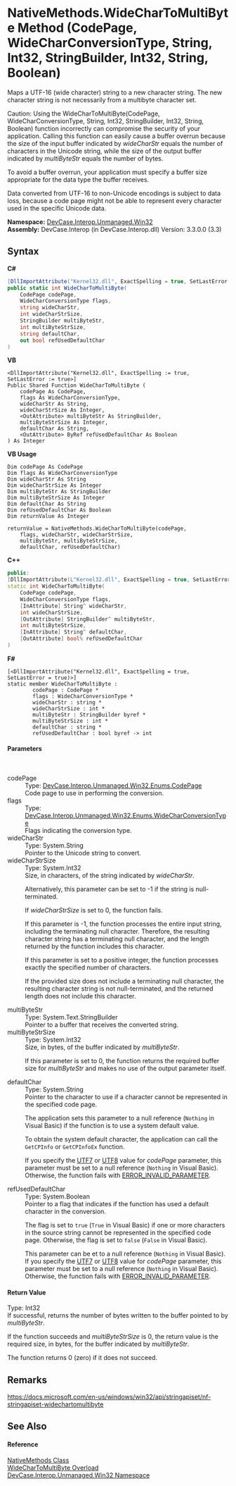 # NativeMethods.WideCharToMultiByte Method (CodePage, WideCharConversionType, String, Int32, StringBuilder, Int32, String, Boolean)
 

Maps a UTF-16 (wide character) string to a new character string. The new character string is not necessarily from a multibyte character set. 

 Caution: Using the WideCharToMultiByte(CodePage, WideCharConversionType, String, Int32, StringBuilder, Int32, String, Boolean) function incorrectly can compromise the security of your application. Calling this function can easily cause a buffer overrun because the size of the input buffer indicated by *wideCharStr* equals the number of characters in the Unicode string, while the size of the output buffer indicated by *multiByteStr* equals the number of bytes. 

 To avoid a buffer overrun, your application must specify a buffer size appropriate for the data type the buffer receives. 

 Data converted from UTF-16 to non-Unicode encodings is subject to data loss, because a code page might not be able to represent every character used in the specific Unicode data.

**Namespace:**&nbsp;<a href="N_DevCase_Interop_Unmanaged_Win32">DevCase.Interop.Unmanaged.Win32</a><br />**Assembly:**&nbsp;DevCase.Interop (in DevCase.Interop.dll) Version: 3.3.0.0 (3.3)

## Syntax

**C#**<br />
``` C#
[DllImportAttribute("Kernel32.dll", ExactSpelling = true, SetLastError = true)]
public static int WideCharToMultiByte(
	CodePage codePage,
	WideCharConversionType flags,
	string wideCharStr,
	int wideCharStrSize,
	StringBuilder multiByteStr,
	int multiByteStrSize,
	string defaultChar,
	out bool refUsedDefaultChar
)
```

**VB**<br />
``` VB
<DllImportAttribute("Kernel32.dll", ExactSpelling := true, SetLastError := true>]
Public Shared Function WideCharToMultiByte ( 
	codePage As CodePage,
	flags As WideCharConversionType,
	wideCharStr As String,
	wideCharStrSize As Integer,
	<OutAttribute> multiByteStr As StringBuilder,
	multiByteStrSize As Integer,
	defaultChar As String,
	<OutAttribute> ByRef refUsedDefaultChar As Boolean
) As Integer
```

**VB Usage**<br />
``` VB Usage
Dim codePage As CodePage
Dim flags As WideCharConversionType
Dim wideCharStr As String
Dim wideCharStrSize As Integer
Dim multiByteStr As StringBuilder
Dim multiByteStrSize As Integer
Dim defaultChar As String
Dim refUsedDefaultChar As Boolean
Dim returnValue As Integer

returnValue = NativeMethods.WideCharToMultiByte(codePage, 
	flags, wideCharStr, wideCharStrSize, 
	multiByteStr, multiByteStrSize, 
	defaultChar, refUsedDefaultChar)
```

**C++**<br />
``` C++
public:
[DllImportAttribute(L"Kernel32.dll", ExactSpelling = true, SetLastError = true)]
static int WideCharToMultiByte(
	CodePage codePage, 
	WideCharConversionType flags, 
	[InAttribute] String^ wideCharStr, 
	int wideCharStrSize, 
	[OutAttribute] StringBuilder^ multiByteStr, 
	int multiByteStrSize, 
	[InAttribute] String^ defaultChar, 
	[OutAttribute] bool% refUsedDefaultChar
)
```

**F#**<br />
``` F#
[<DllImportAttribute("Kernel32.dll", ExactSpelling = true, SetLastError = true)>]
static member WideCharToMultiByte : 
        codePage : CodePage * 
        flags : WideCharConversionType * 
        wideCharStr : string * 
        wideCharStrSize : int * 
        multiByteStr : StringBuilder byref * 
        multiByteStrSize : int * 
        defaultChar : string * 
        refUsedDefaultChar : bool byref -> int 

```


#### Parameters
&nbsp;<dl><dt>codePage</dt><dd>Type: <a href="T_DevCase_Interop_Unmanaged_Win32_Enums_CodePage">DevCase.Interop.Unmanaged.Win32.Enums.CodePage</a><br />Code page to use in performing the conversion.</dd><dt>flags</dt><dd>Type: <a href="T_DevCase_Interop_Unmanaged_Win32_Enums_WideCharConversionType">DevCase.Interop.Unmanaged.Win32.Enums.WideCharConversionType</a><br />Flags indicating the conversion type.</dd><dt>wideCharStr</dt><dd>Type: System.String<br />Pointer to the Unicode string to convert.</dd><dt>wideCharStrSize</dt><dd>Type: System.Int32<br />Size, in characters, of the string indicated by *wideCharStr*. 

 Alternatively, this parameter can be set to -1 if the string is null-terminated. 

 If *wideCharStrSize* is set to 0, the function fails. 

 If this parameter is -1, the function processes the entire input string, including the terminating null character. Therefore, the resulting character string has a terminating null character, and the length returned by the function includes this character. 

 If this parameter is set to a positive integer, the function processes exactly the specified number of characters. 

 If the provided size does not include a terminating null character, the resulting character string is not null-terminated, and the returned length does not include this character.</dd><dt>multiByteStr</dt><dd>Type: System.Text.StringBuilder<br />Pointer to a buffer that receives the converted string.</dd><dt>multiByteStrSize</dt><dd>Type: System.Int32<br />Size, in bytes, of the buffer indicated by *multiByteStr*. 

 If this parameter is set to 0, the function returns the required buffer size for *multiByteStr* and makes no use of the output parameter itself.</dd><dt>defaultChar</dt><dd>Type: System.String<br />Pointer to the character to use if a character cannot be represented in the specified code page. 

 The application sets this parameter to a null reference (`Nothing` in Visual Basic) if the function is to use a system default value. 

 To obtain the system default character, the application can call the `GetCPInfo` or `GetCPInfoEx` function. 

 If you specify the <a href="T_DevCase_Interop_Unmanaged_Win32_Enums_CodePage">UTF7</a> or <a href="T_DevCase_Interop_Unmanaged_Win32_Enums_CodePage">UTF8</a> value for *codePage* parameter, this parameter must be set to a null reference (`Nothing` in Visual Basic). Otherwise, the function fails with <a href="T_DevCase_Interop_Unmanaged_Win32_Enums_Win32ErrorCode">ERROR_INVALID_PARAMETER</a>.</dd><dt>refUsedDefaultChar</dt><dd>Type: System.Boolean<br />Pointer to a flag that indicates if the function has used a default character in the conversion. 

 The flag is set to `true` (`True` in Visual Basic) if one or more characters in the source string cannot be represented in the specified code page. Otherwise, the flag is set to `false` (`False` in Visual Basic). 

 This parameter can be et to a null reference (`Nothing` in Visual Basic). If you specify the <a href="T_DevCase_Interop_Unmanaged_Win32_Enums_CodePage">UTF7</a> or <a href="T_DevCase_Interop_Unmanaged_Win32_Enums_CodePage">UTF8</a> value for *codePage* parameter, this parameter must be set to a null reference (`Nothing` in Visual Basic). Otherwise, the function fails with <a href="T_DevCase_Interop_Unmanaged_Win32_Enums_Win32ErrorCode">ERROR_INVALID_PARAMETER</a>.</dd></dl>

#### Return Value
Type: Int32<br />If successful, returns the number of bytes written to the buffer pointed to by *multiByteStr*. 

 If the function succeeds and *multiByteStrSize* is 0, the return value is the required size, in bytes, for the buffer indicated by *multiByteStr*. 

 The function returns 0 (zero) if it does not succeed.

## Remarks
<a href="https://docs.microsoft.com/en-us/windows/win32/api/stringapiset/nf-stringapiset-widechartomultibyte" target="_blank">https://docs.microsoft.com/en-us/windows/win32/api/stringapiset/nf-stringapiset-widechartomultibyte</a>

## See Also


#### Reference
<a href="T_DevCase_Interop_Unmanaged_Win32_NativeMethods">NativeMethods Class</a><br /><a href="Overload_DevCase_Interop_Unmanaged_Win32_NativeMethods_WideCharToMultiByte">WideCharToMultiByte Overload</a><br /><a href="N_DevCase_Interop_Unmanaged_Win32">DevCase.Interop.Unmanaged.Win32 Namespace</a><br />